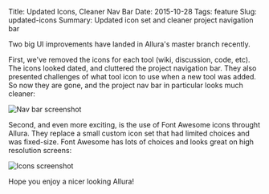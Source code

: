 Title: Updated Icons, Cleaner Nav Bar
Date: 2015-10-28
Tags: feature
Slug: updated-icons
Summary: Updated icon set and cleaner project navigation bar

Two big UI improvements have landed in Allura's master branch recently.

First, we've removed the icons for each tool (wiki, discussion, code, etc).  The icons looked dated, and cluttered
the project navigation bar.  They also presented challenges of what tool icon to use when a new tool was added.  So now
they are gone, and the project nav bar in particular looks much cleaner:

![Nav bar screenshot]({filename}/images/2015-updated-icons-nav.png)

Second, and even more exciting, is the use of Font Awesome icons throught Allura.  They replace a small custom icon set
that had limited choices and was fixed-size.  Font Awesome has lots of choices and looks great on high resolution
screens:

![Icons screenshot]({filename}/images/2015-updated-icons.png)

Hope you enjoy a nicer looking Allura!

<style>
.pad-md img {
    margin: 2em;
}
</style>